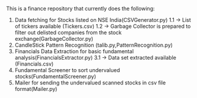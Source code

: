 This is a finance repository that currently does the following:

1. Data fetching for Stocks listed on NSE India(CSVGenerator.py)
   1.1 -> List of tickers available (Tickers.csv)
   1.2 -> Garbage Collector is prepared to filter out delisted companies from the stock exchange(GarbageCollector.py)
2. CandleStick Pattern Recognition (talib.py,PatternRecognition.py)
3. Financials Data Extraction for basic fundamental analysis(FinancialsExtractor.py)
   3.1 -> Data set extracted available (Financials.csv)
4. Fundamental Screener to sort undervalued stocks(FundamentalScreener.py)
5. Mailer for sending the undervalued scanned stocks in csv file format(Mailer.py)
